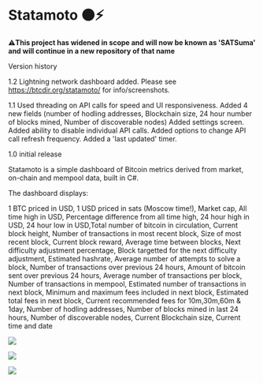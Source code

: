 # Statamoto 🟠⚡

⚠️<b>This project has widened in scope and will now be known as 'SATSuma' and will continue in a new repository of that name</b>

Version history

1.2 Lightning network dashboard added. Please see https://btcdir.org/statamoto/ for info/screenshots. 

1.1 Used threading on API calls for speed and UI responsiveness. Added 4 new fields (number of hodling addresses, Blockchain size, 24 hour number of blocks mined, Number of discoverable nodes)
Added settings screen. Added ability to disable individual API calls. Added options to change API call refresh frequency. Added a 'last updated' timer.

1.0 initial release


Statamoto is a simple dashboard of Bitcoin metrics derived from market, on-chain and mempool data, built in C#.

The dashboard displays:

1 BTC priced in USD, 1 USD priced in sats (Moscow time!), Market cap, All time high in USD, Percentage difference from all time high, 24 hour high in USD, 24 hour low in USD,Total number of bitcoin in circulation, Current block height, Number of transactions in most recent block, Size of most recent block, Current block reward, Average time between blocks, Next difficulty adjustment percentage, Block targetted for the next difficulty adjustment, Estimated hashrate, Average number of attempts to solve a block, Number of transactions over previous 24 hours, Amount of bitcoin sent over previous 24 hours, Average number of transactions per block, Number of transactions in mempool, Estimated number of transactions in next block, Minimum and maximum fees included in next block, Estimated total fees in next block, Current recommended fees for 10m,30m,60m & 1day, Number of hodling addresses, Number of blocks mined in last 24 hours, Number of discoverable nodes, Current Blockchain size, Current time and date

![](https://btcdir.org/wp-content/uploads/2023/01/StatamotoV1.1.png)

![](https://btcdir.org/wp-content/uploads/2023/01/StatamotoV1.1settings.png)

![](https://btcdir.org/wp-content/uploads/2023/01/StatamotoV1.1about.png)
